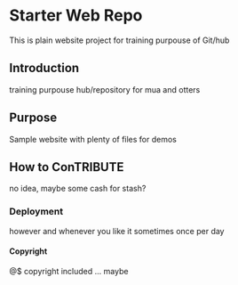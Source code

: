 # Starter Web Repo

This is plain website project for training purpouse of Git/hub

## Introduction

training purpouse hub/repository for mua and otters

## Purpose

Sample website with plenty of files for demos

## How to ConTRIBUTE

no idea, maybe some cash for stash?

### Deployment

however and whenever you like it
sometimes once per day

#### Copyright
@$ copyright included ... maybe
